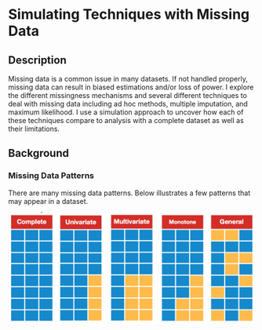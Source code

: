 # Simulating Techniques with Missing Data

## Description
Missing data is a common issue in many datasets. If not handled properly, missing data can result in biased estimations and/or loss of power. I explore the different missingness mechanisms and several different techniques to deal with missing data including ad hoc methods, multiple imputation, and maximum likelihood. I use a simulation approach to uncover how each of these techniques compare to analysis with a complete dataset as well as their limitations. 

## Background

### Missing Data Patterns
There are many missing data patterns.  Below illustrates a few patterns that may appear in a dataset.

<img src="MDPattern.jpg">
